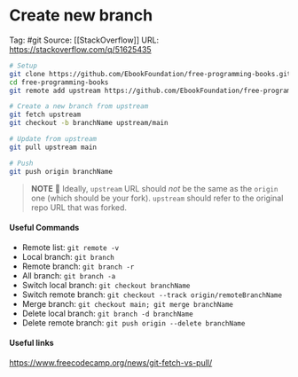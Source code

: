 # Create new branch
Tag: #git 
Source: [[StackOverflow]] 
URL: https://stackoverflow.com/q/51625435

```sh
# Setup
git clone https://github.com/EbookFoundation/free-programming-books.git
cd free-programming-books
git remote add upstream https://github.com/EbookFoundation/free-programming-books.git

# Create a new branch from upstream
git fetch upstream
git checkout -b branchName upstream/main

# Update from upstream
git pull upstream main

# Push
git push origin branchName
```

> **NOTE** 📝
> Ideally, `upstream` URL should _not_ be the same as the `origin` one (which should be your fork).  `upstream` should refer to the original repo URL that was forked.

#### Useful Commands

- Remote list: `git remote -v`
- Local branch: `git branch`
- Remote branch: `git branch -r`
- All branch: `git branch -a`
- Switch local branch: `git checkout branchName`
- Switch remote branch: `git checkout --track origin/remoteBranchName`
- Merge branch: `git checkout main; git merge branchName`
- Delete local branch: `git branch -d branchName`
- Delete remote branch: `git push origin --delete branchName`

#### Useful links

https://www.freecodecamp.org/news/git-fetch-vs-pull/

